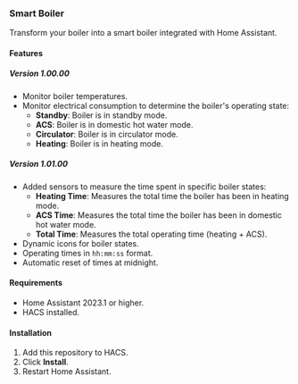 ### Smart Boiler

Transform your boiler into a smart boiler integrated with Home Assistant.

#### Features

##### Version 1.00.00
- Monitor boiler temperatures.
- Monitor electrical consumption to determine the boiler's operating state:
  - **Standby**: Boiler is in standby mode.
  - **ACS**: Boiler is in domestic hot water mode.
  - **Circulator**: Boiler is in circulator mode.
  - **Heating**: Boiler is in heating mode.

##### Version 1.01.00
- Added sensors to measure the time spent in specific boiler states:
  - **Heating Time**: Measures the total time the boiler has been in heating mode.
  - **ACS Time**: Measures the total time the boiler has been in domestic hot water mode.
  - **Total Time**: Measures the total operating time (heating + ACS).
- Dynamic icons for boiler states.
- Operating times in `hh:mm:ss` format.
- Automatic reset of times at midnight.

#### Requirements
- Home Assistant 2023.1 or higher.
- HACS installed.

#### Installation
1. Add this repository to HACS.
2. Click **Install**.
3. Restart Home Assistant.
